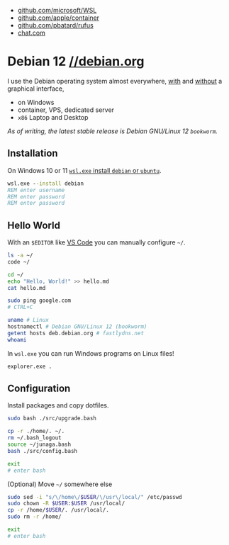 - [github.com/microsoft/WSL](https://github.com/microsoft/WSL)
- [github.com/apple/container](https://github.com/apple/container)
- [github.com/pbatard/rufus](https://github.com/pbatard/rufus)
- [chat.com](https://chat.com/)

# Debian 12 [//debian.org](https://debian.org/)

I use the Debian operating system almost everywhere, [with](https://www.reddit.com/r/unixporn/top/?t=year) and [without](<https://en.wikipedia.org/wiki/Terminal_emulator>) a graphical interface,

- on Windows
- container, VPS, dedicated server
- `x86` Laptop and Desktop

_As of writing, the latest stable release is Debian GNU/Linux 12 `bookworm`._

## Installation

On Windows 10 or 11 [`wsl.exe` install `debian` or `ubuntu`](./windows/linux/README.MD).

```cmd
wsl.exe --install debian
REM enter username
REM enter password
REM enter password
```

## Hello World

With an `$EDITOR` like [VS Code](https://code.visualstudio.com/) you can manually configure `~/`.

```bash
ls -a ~/
code ~/

cd ~/
echo "Hello, World!" >> hello.md
cat hello.md

sudo ping google.com
# CTRL+C

uname # Linux
hostnamectl # Debian GNU/Linux 12 (bookworm)
getent hosts deb.debian.org # fastlydns.net
whoami
```

In `wsl.exe` you can run Windows programs on Linux files!

```bash
explorer.exe .
```

## Configuration

Install packages and copy dotfiles.

```bash
sudo bash ./src/upgrade.bash
```

```bash
cp -r ./home/. ~/.
rm ~/.bash_logout
source ~/junaga.bash
bash ./src/config.bash

exit
# enter bash
```

(Optional) Move `~/` somewhere else

```bash
sudo sed -i "s/\/home\/$USER/\/usr\/local/" /etc/passwd
sudo chown -R $USER:$USER /usr/local/
cp -r /home/$USER/. /usr/local/.
sudo rm -r /home/

exit
# enter bash
```
